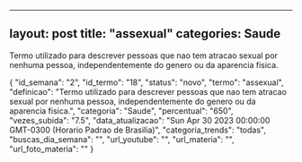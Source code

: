 
  ---
  layout: post
  title: "assexual"
  categories: Saude
  ---
  Termo utilizado para descrever pessoas que nao tem atracao sexual por nenhuma pessoa, independentemente do genero ou da aparencia fisica.

  {
  "id_semana": "2",
  "id_termo": "18",
  "status": "novo",
  "termo": "assexual",
  "definicao": "Termo utilizado para descrever pessoas que nao tem atracao sexual por nenhuma pessoa, independentemente do genero ou da aparencia fisica.",
  "categoria": "Saude",
  "percentual": "650",
  "vezes_subida": "7.5",
  "data_atualizacao": "Sun Apr 30 2023 00:00:00 GMT-0300 (Horario Padrao de Brasilia)",
  "categoria_trends": "todas",
  "buscas_dia_semana": "",
  "url_youtube": "",
  "url_materia": "",
  "url_foto_materia": ""
}